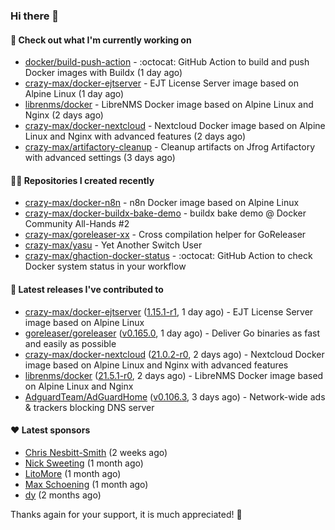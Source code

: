 ### Hi there 👋

#### 👷 Check out what I'm currently working on

- [docker/build-push-action](https://github.com/docker/build-push-action) - :octocat: GitHub Action to build and push Docker images with Buildx (1 day ago)
- [crazy-max/docker-ejtserver](https://github.com/crazy-max/docker-ejtserver) - EJT License Server image based on Alpine Linux  (1 day ago)
- [librenms/docker](https://github.com/librenms/docker) - LibreNMS Docker image based on Alpine Linux and Nginx (2 days ago)
- [crazy-max/docker-nextcloud](https://github.com/crazy-max/docker-nextcloud) - Nextcloud Docker image based on Alpine Linux and Nginx with advanced features (2 days ago)
- [crazy-max/artifactory-cleanup](https://github.com/crazy-max/artifactory-cleanup) - Cleanup artifacts on Jfrog Artifactory with advanced settings (3 days ago)

#### 👨‍💻 Repositories I created recently

- [crazy-max/docker-n8n](https://github.com/crazy-max/docker-n8n) - n8n Docker image based on Alpine Linux
- [crazy-max/docker-buildx-bake-demo](https://github.com/crazy-max/docker-buildx-bake-demo) - buildx bake demo @ Docker Community All-Hands #2
- [crazy-max/goreleaser-xx](https://github.com/crazy-max/goreleaser-xx) - Cross compilation helper for GoReleaser
- [crazy-max/yasu](https://github.com/crazy-max/yasu) - Yet Another Switch User
- [crazy-max/ghaction-docker-status](https://github.com/crazy-max/ghaction-docker-status) - :octocat: GitHub Action to check Docker system status in your workflow

#### 🚀 Latest releases I've contributed to

- [crazy-max/docker-ejtserver](https://github.com/crazy-max/docker-ejtserver) ([1.15.1-r1](https://github.com/crazy-max/docker-ejtserver/releases/tag/1.15.1-r1), 1 day ago) - EJT License Server image based on Alpine Linux 
- [goreleaser/goreleaser](https://github.com/goreleaser/goreleaser) ([v0.165.0](https://github.com/goreleaser/goreleaser/releases/tag/v0.165.0), 1 day ago) - Deliver Go binaries as fast and easily as possible
- [crazy-max/docker-nextcloud](https://github.com/crazy-max/docker-nextcloud) ([21.0.2-r0](https://github.com/crazy-max/docker-nextcloud/releases/tag/21.0.2-r0), 2 days ago) - Nextcloud Docker image based on Alpine Linux and Nginx with advanced features
- [librenms/docker](https://github.com/librenms/docker) ([21.5.1-r0](https://github.com/librenms/docker/releases/tag/21.5.1-r0), 2 days ago) - LibreNMS Docker image based on Alpine Linux and Nginx
- [AdguardTeam/AdGuardHome](https://github.com/AdguardTeam/AdGuardHome) ([v0.106.3](https://github.com/AdguardTeam/AdGuardHome/releases/tag/v0.106.3), 3 days ago) - Network-wide ads &amp; trackers blocking DNS server

#### ❤️ Latest sponsors
- [Chris Nesbitt-Smith](https://github.com/chrisns) (2 weeks ago)
- [Nick Sweeting](https://github.com/pirate) (1 month ago)
- [LitoMore](https://github.com/LitoMore) (1 month ago)
- [Max Schoening](https://github.com/max) (1 month ago)
- [dy](https://github.com/dyipon) (2 months ago)

Thanks again for your support, it is much appreciated! 🙏
